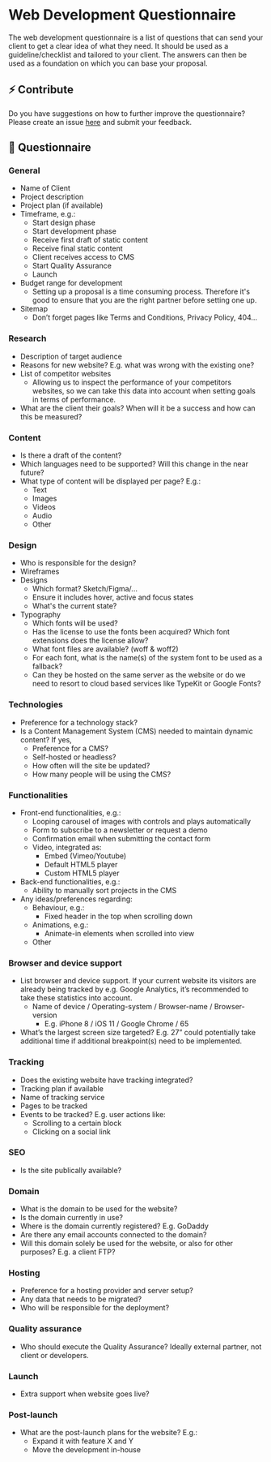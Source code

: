 # Web Development Questionnaire
The web development questionnaire is a list of questions that can send your client to get a clear idea of what they need. It should be used as a guideline/checklist and tailored to your client. The answers can then be used as a foundation on which you can base your proposal.

## ⚡️ Contribute
Do you have suggestions on how to further improve the questionnaire? Please create an issue [here](web-development-questionnaire) and submit your feedback.

## 🔖 Questionnaire

### General
- Name of Client
- Project description
- Project plan (if available)
- Timeframe, e.g.:
  - Start design phase
  - Start development phase
  - Receive first draft of static content
  - Receive final static content
  - Client receives access to CMS
  - Start Quality Assurance
  - Launch
- Budget range for development
  - Setting up a proposal is a time consuming process. Therefore it's good to ensure that you are the right partner before setting one up.
- Sitemap
  - Don’t forget pages like Terms and Conditions, Privacy Policy, 404…

### Research
- Description of target audience
- Reasons for new website? E.g. what was wrong with the existing one?
- List of competitor websites
  - Allowing us to inspect the performance of your competitors websites, so we can take this data into account when setting goals in terms of performance.
- What are the client their goals? When will it be a success and how can this be measured? 

### Content
- Is there a draft of the content?
- Which languages need to be supported? Will this change in the near future?
- What type of content will be displayed per page? E.g.:
  - Text
  - Images
  - Videos
  - Audio
  - Other

### Design
- Who is responsible for the design?
- Wireframes
- Designs
  - Which format? Sketch/Figma/...
  - Ensure it includes hover, active and focus states
  - What's the current state?
- Typography
  - Which fonts will be used?
  - Has the license to use the fonts been acquired? Which font extensions does the license allow?
  - What font files are available? (woff & woff2)
  - For each font, what is the name(s) of the system font to be used as a fallback?
  - Can they be hosted on the same server as the website or do we need to resort to cloud based services like TypeKit or Google Fonts?

### Technologies
- Preference for a technology stack?
- Is a Content Management System (CMS) needed to maintain dynamic content? If yes,
  - Preference for a CMS?
  - Self-hosted or headless?
  - How often will the site be updated? 
  - How many people will be using the CMS?

### Functionalities
- Front-end functionalities, e.g.:
  - Looping carousel of images with controls and plays automatically
  - Form to subscribe to a newsletter or request a demo
  - Confirmation email when submitting the contact form
  - Video, integrated as:
    - Embed (Vimeo/Youtube)
    - Default HTML5 player
    - Custom HTML5 player
- Back-end functionalities, e.g.:
  - Ability to manually sort projects in the CMS
- Any ideas/preferences regarding:
  - Behaviour, e.g.:
    - Fixed header in the top when scrolling down
  - Animations, e.g.:
    - Animate-in elements when scrolled into view
  - Other

### Browser and device support
- List browser and device support. If your current website its visitors are already being tracked by e.g. Google Analytics, it’s recommended to take these statistics into account.
  - Name of device / Operating-system / Browser-name / Browser-version
    - E.g. iPhone 8 / iOS 11 / Google Chrome / 65
- What’s the largest screen size targeted? E.g. 27” could potentially take additional time if additional breakpoint(s) need to be implemented.

### Tracking
- Does the existing website have tracking integrated?
- Tracking plan if available
- Name of tracking service
- Pages to be tracked
- Events to be tracked? E.g. user actions like:
  - Scrolling to a certain block
  - Clicking on a social link

### SEO
- Is the site publically available?

### Domain
- What is the domain to be used for the website?
- Is the domain currently in use?
- Where is the domain currently registered? E.g. GoDaddy
- Are there any email accounts connected to the domain?
- Will this domain solely be used for the website, or also for other purposes? E.g. a client FTP?

### Hosting
- Preference for a hosting provider and server setup?
- Any data that needs to be migrated?
- Who will be responsible for the deployment?

### Quality assurance
- Who should execute the Quality Assurance? Ideally external partner, not client or developers.

### Launch
- Extra support when website goes live?

### Post-launch
- What are the post-launch plans for the website? E.g.:
  - Expand it with feature X and Y
  - Move the development in-house
